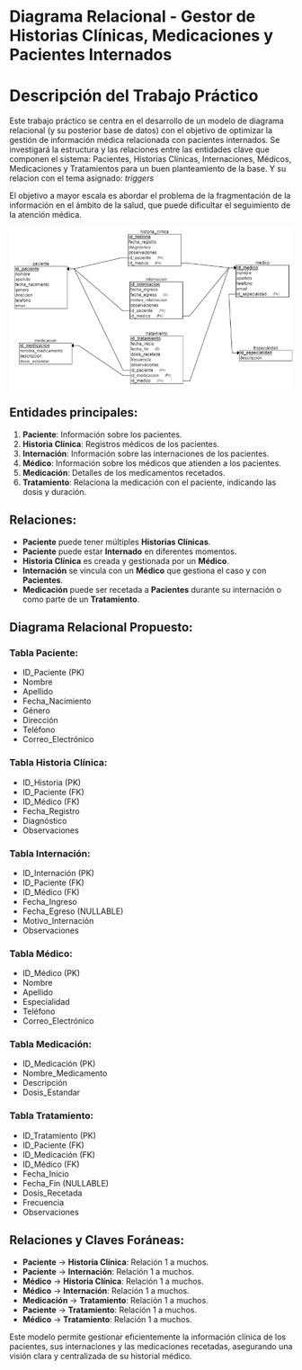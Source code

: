 # Diagrama Relacional - Gestor de Historias Clínicas, Medicaciones y Pacientes Internados

# Descripción del Trabajo Práctico
Este trabajo práctico se centra en el desarrollo de un modelo de diagrama relacional (y su posterior base de datos) con el objetivo de optimizar la gestión de información médica relacionada con pacientes internados.
Se investigará la estructura y las relaciones entre las entidades clave que componen el sistema: Pacientes, Historias Clínicas, Internaciones, Médicos, Medicaciones y Tratamientos para un buen planteamiento de la base. Y su relacion con el tema asignado: *triggers*

El objetivo a mayor escala es abordar el problema de la fragmentación de la información en el ámbito de la salud, que puede dificultar el seguimiento de la atención médica.

![imagen de la bd](./assets/diagrama.png)

## Entidades principales:

1. **Paciente**: Información sobre los pacientes.
2. **Historia Clínica**: Registros médicos de los pacientes.
3. **Internación**: Información sobre las internaciones de los pacientes.
4. **Médico**: Información sobre los médicos que atienden a los pacientes.
5. **Medicación**: Detalles de los medicamentos recetados.
6. **Tratamiento**: Relaciona la medicación con el paciente, indicando las dosis y duración.

## Relaciones:

- **Paciente** puede tener múltiples **Historias Clínicas**.
- **Paciente** puede estar **Internado** en diferentes momentos.
- **Historia Clínica** es creada y gestionada por un **Médico**.
- **Internación** se vincula con un **Médico** que gestiona el caso y con **Pacientes**.
- **Medicación** puede ser recetada a **Pacientes** durante su internación o como parte de un **Tratamiento**.

## Diagrama Relacional Propuesto:

### Tabla Paciente:
- ID_Paciente (PK)
- Nombre
- Apellido
- Fecha_Nacimiento
- Género
- Dirección
- Teléfono
- Correo_Electrónico

### Tabla Historia Clínica:
- ID_Historia (PK)
- ID_Paciente (FK)
- ID_Médico (FK)
- Fecha_Registro
- Diagnóstico
- Observaciones

### Tabla Internación:
- ID_Internación (PK)
- ID_Paciente (FK)
- ID_Médico (FK)
- Fecha_Ingreso
- Fecha_Egreso (NULLABLE)
- Motivo_Internación
- Observaciones

### Tabla Médico:
- ID_Médico (PK)
- Nombre
- Apellido
- Especialidad
- Teléfono
- Correo_Electrónico

### Tabla Medicación:
- ID_Medicación (PK)
- Nombre_Medicamento
- Descripción
- Dosis_Estandar

### Tabla Tratamiento:
- ID_Tratamiento (PK)
- ID_Paciente (FK)
- ID_Medicación (FK)
- ID_Médico (FK)
- Fecha_Inicio
- Fecha_Fin (NULLABLE)
- Dosis_Recetada
- Frecuencia
- Observaciones

## Relaciones y Claves Foráneas:
- **Paciente** → **Historia Clínica**: Relación 1 a muchos.
- **Paciente** → **Internación**: Relación 1 a muchos.
- **Médico** → **Historia Clínica**: Relación 1 a muchos.
- **Médico** → **Internación**: Relación 1 a muchos.
- **Medicación** → **Tratamiento**: Relación 1 a muchos.
- **Paciente** → **Tratamiento**: Relación 1 a muchos.
- **Médico** → **Tratamiento**: Relación 1 a muchos.

Este modelo permite gestionar eficientemente la información clínica de los pacientes, sus internaciones y las medicaciones recetadas, asegurando una visión clara y centralizada de su historial médico.
